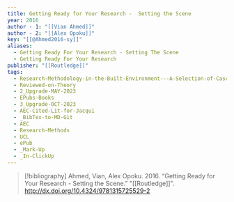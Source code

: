 ```yaml
---
title: Getting Ready for Your Research -  Setting the Scene
year: 2016
author - 1: "[[Vian Ahmed]]"
author - 2: "[[Alex Opoku]]"
key: "[[@Ahmed2016-sy]]"
aliases:
  - Getting Ready For Your Research - Setting The Scene
  - Getting Ready For Your Research
publisher: "[[Routledge]]"
tags:
  - Research-Methodology-in-the-Built-Environment---A-Selection-of-Case-Studies
  - Reviewed-on-Theory
  - 2_Upgrade-MAY-2023
  - EPubs-Books
  - 3_Upgrade-OCT-2023
  - AEC-Cited-Lit-for-Jacqui
  - _BibTex-to-MD-Git
  - AEC
  - Research-Methods
  - UCL
  - ePub
  - _Mark-Up
  - _In-ClickUp
---
```


> [!bibliography]
> Ahmed, Vian, Alex Opoku. 2016. “Getting Ready for Your Research -  Setting the Scene.” "[[Routledge]]". http://dx.doi.org/10.4324/9781315725529-2